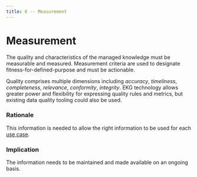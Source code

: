 ```yaml
---
title: 6 -- Measurement
---
```

# Measurement

The quality and characteristics of the managed knowledge must be measurable and measured. 
Measurement criteria are used to designate fitness-for-defined-purpose and must be actionable.

Quality comprises multiple dimensions including _accuracy_, _timeliness_, _completeness_, _relevance_, 
_conformity_, _integrity_. 
EKG technology allows greater power and flexibility for expressing quality rules and metrics, 
but existing data quality tooling could also be used.

### Rationale

This information is needed to allow the right information to be used for each [use case](https://method.ekgf.org/concept/use-case/).

### Implication

The information needs to be maintained and made available on an ongoing basis.
